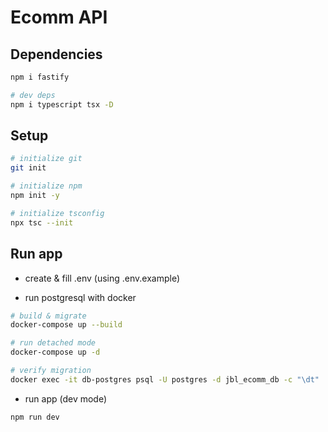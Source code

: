 # Ecomm API

## Dependencies

```sh
npm i fastify

# dev deps
npm i typescript tsx -D
```

## Setup

```sh
# initialize git
git init

# initialize npm
npm init -y

# initialize tsconfig
npx tsc --init
```

## Run app

- create & fill .env (using .env.example)

- run postgresql with docker

```sh
# build & migrate
docker-compose up --build

# run detached mode
docker-compose up -d

# verify migration
docker exec -it db-postgres psql -U postgres -d jbl_ecomm_db -c "\dt"
```

- run app (dev mode)

```sh
npm run dev
```
